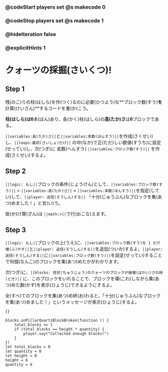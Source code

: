 ### @codeStart players set @s makecode 0
### @codeStop players set @s makecode 1

### @hideIteration false 
### @explicitHints 1


# クォーツの採掘(さいくつ)!
<!-- # Mining Quartz! -->

## Step 1
残(のこ)りの柱(はしら)を作(つく)るのに必要(ひつよう)な**ブロック数(すう)**を**計算(けいさん)**するコードを書(か)こう。<br>

**柱(はしら)**は**6**本(ほん)あり、各(かく)柱(はしら)の**高(たか)さ**は**6**ブロックである。 <br>

``||variables:高(たか)さ||``と``||variables:本数(ほんすう)||``を作成(さくせい)し、``||loops:最初(さいしょ)だけ||`` の中(なか)で正(ただ)しい数値(すうち)に設定(せってい)し、次(つぎ)に 変数(へんすう) ``||variables:ブロック数(すう)||`` を作成(さくせい)するよ。<br>

<!-- Write some code that will **calculate** how many **blocks** you need to build the remaining columns. 
Here are some facts: there are **6 columns** and each column is **6 blocks high**.
Start by creating and setting ``||variable:height||`` and ``||variable:quantity||`` variables to the correct numbers ``||loops: on start||``, then create a ``||variable:total blocks||`` variable.  -->

## Step 2
``||logic: もし||``ブロックの条件(じょうけん)として、``||variables:ブロック数(すう)||`` = ``||variables:高(たか)さ||`` × ``||variables:本数(ほんすう)||``を指定(してい)して、``||player: 送信(そうしん)する||`` 「十分(じゅうぶん)なブロックを集(あつ)めました！」と言(い)う。 <br>

掛(か)け算(ざん)は ``||math:×||``で行(おこな)えます。<br>

<!-- Set up a condition, ``||logic: if||`` the ``||variable:total blocks||`` = ``||variable:height||`` * ``||variable:quantity||``, then ``||player: say||`` "Collected enough blocks!".  -->

## Step 3
``||logic: もし||``ブロックの上(うえ)に、``||variables:ブロック数(すう)を 1 だけ増(ふ)やす||``と``||player: 送信(そうしん)する||``を追加(ついか)するよ。``||player: 送信(そうしん)する||``に``||variables:ブロック数(すう)||``を設定(せってい)することで何個(なんこ)のブロックを集(あつ)めたかがわかります。<br>

次(つぎ)に、``||blocks: 柱状(ちゅうじょう)のクォーツのブロックが破壊(はかい)され時(どき)||`` に、このブロックをいれることで、ブロックを壊(こわ)しながら集(あつ)めた数(かず)を表示(ひょうじ)できるようにするよ。<br>

全(すべ)てのブロックを集(あつ)め終(お)わると、「十分(じゅうぶん)なブロックを集(あつ)めました！」というメッセージが表示(ひょうじ)するよ。<br>



<!-- Now add a ``||variable:change total blocks||`` by 1 command and ``||player: say||`` ``||variable:total blocks||``, so that you know how many blocks you have collected. 
Make sure to add ``||blocks: pillar of quartz block broken||``, so that you will see the count while breaking blocks. 
When you are done, you will see the message "Collected enough blocks!".  -->

```template
{}
``` 

```ghost
blocks.onPillarQuartzBlockBroken(function () {
    total_blocks += 1
    if (total_blocks == height * quantity) {
        player.say("Collected enough blocks!")
    }
})
let total_blocks = 0
let quantity = 0
let height = 0
height = 6
quantity = 6
```
